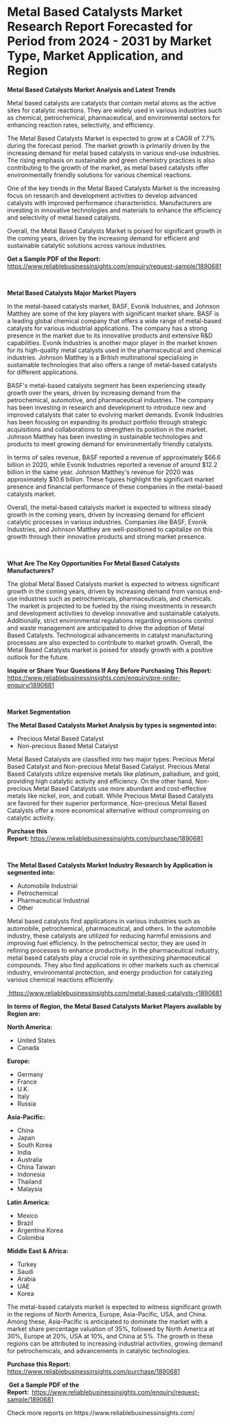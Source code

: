 <p><h1>Metal Based Catalysts Market Research Report Forecasted for Period from 2024 -  2031 by Market Type, Market Application, and Region</h1></p><p><strong>Metal Based Catalysts Market Analysis and Latest Trends</strong></p>
<p><p>Metal based catalysts are catalysts that contain metal atoms as the active sites for catalytic reactions. They are widely used in various industries such as chemical, petrochemical, pharmaceutical, and environmental sectors for enhancing reaction rates, selectivity, and efficiency.</p><p>The Metal Based Catalysts Market is expected to grow at a CAGR of 7.7% during the forecast period. The market growth is primarily driven by the increasing demand for metal based catalysts in various end-use industries. The rising emphasis on sustainable and green chemistry practices is also contributing to the growth of the market, as metal based catalysts offer environmentally friendly solutions for various chemical reactions.</p><p>One of the key trends in the Metal Based Catalysts Market is the increasing focus on research and development activities to develop advanced catalysts with improved performance characteristics. Manufacturers are investing in innovative technologies and materials to enhance the efficiency and selectivity of metal based catalysts.</p><p>Overall, the Metal Based Catalysts Market is poised for significant growth in the coming years, driven by the increasing demand for efficient and sustainable catalytic solutions across various industries.</p></p>
<p><strong>Get a Sample PDF of the Report:&nbsp;</strong> <a href="https://www.reliablebusinessinsights.com/enquiry/request-sample/1890681">https://www.reliablebusinessinsights.com/enquiry/request-sample/1890681</a></p>
<p>&nbsp;</p>
<p><strong>Metal Based Catalysts Major Market Players</strong></p>
<p><p>In the metal-based catalysts market, BASF, Evonik Industries, and Johnson Matthey are some of the key players with significant market share. BASF is a leading global chemical company that offers a wide range of metal-based catalysts for various industrial applications. The company has a strong presence in the market due to its innovative products and extensive R&D capabilities. Evonik Industries is another major player in the market known for its high-quality metal catalysts used in the pharmaceutical and chemical industries. Johnson Matthey is a British multinational specialising in sustainable technologies that also offers a range of metal-based catalysts for different applications.</p><p>BASF's metal-based catalysts segment has been experiencing steady growth over the years, driven by increasing demand from the petrochemical, automotive, and pharmaceutical industries. The company has been investing in research and development to introduce new and improved catalysts that cater to evolving market demands. Evonik Industries has been focusing on expanding its product portfolio through strategic acquisitions and collaborations to strengthen its position in the market. Johnson Matthey has been investing in sustainable technologies and products to meet growing demand for environmentally friendly catalysts.</p><p>In terms of sales revenue, BASF reported a revenue of approximately $66.6 billion in 2020, while Evonik Industries reported a revenue of around $12.2 billion in the same year. Johnson Matthey's revenue for 2020 was approximately $10.6 billion. These figures highlight the significant market presence and financial performance of these companies in the metal-based catalysts market.</p><p>Overall, the metal-based catalysts market is expected to witness steady growth in the coming years, driven by increasing demand for efficient catalytic processes in various industries. Companies like BASF, Evonik Industries, and Johnson Matthey are well-positioned to capitalize on this growth through their innovative products and strong market presence.</p></p>
<p>&nbsp;</p>
<p><strong>What Are The Key Opportunities For Metal Based Catalysts Manufacturers?</strong></p>
<p><p>The global Metal Based Catalysts market is expected to witness significant growth in the coming years, driven by increasing demand from various end-use industries such as petrochemicals, pharmaceuticals, and chemicals. The market is projected to be fueled by the rising investments in research and development activities to develop innovative and sustainable catalysts. Additionally, strict environmental regulations regarding emissions control and waste management are anticipated to drive the adoption of Metal Based Catalysts. Technological advancements in catalyst manufacturing processes are also expected to contribute to market growth. Overall, the Metal Based Catalysts market is poised for steady growth with a positive outlook for the future.</p></p>
<p><strong>Inquire or Share Your Questions If Any Before Purchasing This Report:</strong> <a href="https://www.reliablebusinessinsights.com/enquiry/pre-order-enquiry/1890681">https://www.reliablebusinessinsights.com/enquiry/pre-order-enquiry/1890681</a></p>
<p>&nbsp;</p>
<p><strong>Market Segmentation</strong></p>
<p><strong>The Metal Based Catalysts Market Analysis by types is segmented into:</strong></p>
<p><ul><li>Precious Metal Based Catalyst</li><li>Non-precious Based Metal Catalyst</li></ul></p>
<p><p>Metal Based Catalysts are classified into two major types: Precious Metal Based Catalyst and Non-precious Metal Based Catalyst. Precious Metal Based Catalysts utilize expensive metals like platinum, palladium, and gold, providing high catalytic activity and efficiency. On the other hand, Non-precious Metal Based Catalysts use more abundant and cost-effective metals like nickel, iron, and cobalt. While Precious Metal Based Catalysts are favored for their superior performance, Non-precious Metal Based Catalysts offer a more economical alternative without compromising on catalytic activity.</p></p>
<p><strong>Purchase this Report:&nbsp;</strong><a href="https://www.reliablebusinessinsights.com/purchase/1890681">https://www.reliablebusinessinsights.com/purchase/1890681</a></p>
<p>&nbsp;</p>
<p><strong>The Metal Based Catalysts Market Industry Research by Application is segmented into:</strong></p>
<p><ul><li>Automobile Industrial</li><li>Petrochemical</li><li>Pharmaceutical Industrial</li><li>Other</li></ul></p>
<p><p>Metal based catalysts find applications in various industries such as automobile, petrochemical, pharmaceutical, and others. In the automobile industry, these catalysts are utilized for reducing harmful emissions and improving fuel efficiency. In the petrochemical sector, they are used in refining processes to enhance productivity. In the pharmaceutical industry, metal based catalysts play a crucial role in synthesizing pharmaceutical compounds. They also find applications in other markets such as chemical industry, environmental protection, and energy production for catalyzing various chemical reactions efficiently.</p></p>
<p><a href="https://www.reliablebusinessinsights.com/metal-based-catalysts-r1890681">&nbsp;https://www.reliablebusinessinsights.com/metal-based-catalysts-r1890681</a></p>
<p><strong>In terms of Region, the Metal Based Catalysts Market Players available by Region are:</strong></p>
<p>
    <p> <strong> North America: </strong>
        <ul>
            <li>United States</li>
            <li>Canada</li>
        </ul>
        </p> 
    <p> <strong> Europe: </strong>
        <ul>
            <li>Germany</li>
            <li>France</li>
            <li>U.K.</li>
            <li>Italy</li>
            <li>Russia</li>
        </ul>
        </p> 
    <p> <strong> Asia-Pacific: </strong>
        <ul>
            <li>China</li>
            <li>Japan</li>
            <li>South Korea</li>
            <li>India</li>
            <li>Australia</li>
            <li>China Taiwan</li>
            <li>Indonesia</li>
            <li>Thailand</li>
            <li>Malaysia</li>
        </ul>
        </p> 
    <p> <strong> Latin America: </strong>
        <ul>
            <li>Mexico</li>
            <li>Brazil</li>
            <li>Argentina Korea</li>
            <li>Colombia</li>
        </ul>
        </p> 
    <p> <strong> Middle East & Africa: </strong>
        <ul>
            <li>Turkey</li>
            <li>Saudi</li>
            <li>Arabia</li>
            <li>UAE</li>
            <li>Korea</li>
        </ul>
    </p>
    </p>
<p><p>The metal-based catalysts market is expected to witness significant growth in the regions of North America, Europe, Asia-Pacific, USA, and China. Among these, Asia-Pacific is anticipated to dominate the market with a market share percentage valuation of 35%, followed by North America at 30%, Europe at 20%, USA at 10%, and China at 5%. The growth in these regions can be attributed to increasing industrial activities, growing demand for petrochemicals, and advancements in catalytic technologies.</p></p>
<p><strong>Purchase this Report: </strong><a href="https://www.reliablebusinessinsights.com/purchase/1890681">https://www.reliablebusinessinsights.com/purchase/1890681</a></p>
<p>&nbsp;<strong>Get a Sample PDF of the Report:&nbsp;&nbsp;</strong><a href="https://www.reliablebusinessinsights.com/enquiry/request-sample/1890681">https://www.reliablebusinessinsights.com/enquiry/request-sample/1890681</a></p>
<p><strong></strong></p>
<p>Check more reports on https://www.reliablebusinessinsights.com/</p>